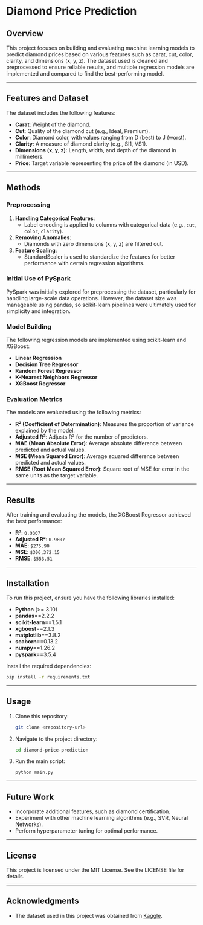 # Diamond Price Prediction

## Overview
This project focuses on building and evaluating machine learning models to predict diamond prices based on various features such as carat, cut, color, clarity, and dimensions (x, y, z). The dataset used is cleaned and preprocessed to ensure reliable results, and multiple regression models are implemented and compared to find the best-performing model.

---

## Features and Dataset
The dataset includes the following features:
- **Carat**: Weight of the diamond.
- **Cut**: Quality of the diamond cut (e.g., Ideal, Premium).
- **Color**: Diamond color, with values ranging from D (best) to J (worst).
- **Clarity**: A measure of diamond clarity (e.g., SI1, VS1).
- **Dimensions (x, y, z)**: Length, width, and depth of the diamond in millimeters.
- **Price**: Target variable representing the price of the diamond (in USD).

---

## Methods

### Preprocessing
1. **Handling Categorical Features**:
   - Label encoding is applied to columns with categorical data (e.g., `cut`, `color`, `clarity`).
2. **Removing Anomalies**:
   - Diamonds with zero dimensions (x, y, z) are filtered out.
3. **Feature Scaling**:
   - StandardScaler is used to standardize the features for better performance with certain regression algorithms.

### Initial Use of PySpark
PySpark was initially explored for preprocessing the dataset, particularly for handling large-scale data operations. However, the dataset size was manageable using pandas, so scikit-learn pipelines were ultimately used for simplicity and integration.

### Model Building
The following regression models are implemented using scikit-learn and XGBoost:
- **Linear Regression**
- **Decision Tree Regressor**
- **Random Forest Regressor**
- **K-Nearest Neighbors Regressor**
- **XGBoost Regressor**

### Evaluation Metrics
The models are evaluated using the following metrics:
- **R² (Coefficient of Determination)**: Measures the proportion of variance explained by the model.
- **Adjusted R²**: Adjusts R² for the number of predictors.
- **MAE (Mean Absolute Error)**: Average absolute difference between predicted and actual values.
- **MSE (Mean Squared Error)**: Average squared difference between predicted and actual values.
- **RMSE (Root Mean Squared Error)**: Square root of MSE for error in the same units as the target variable.

---

## Results
After training and evaluating the models, the XGBoost Regressor achieved the best performance:

- **R²**: `0.9807`
- **Adjusted R²**: `0.9807`
- **MAE**: `$275.90`
- **MSE**: `$306,372.15`
- **RMSE**: `$553.51`

---

## Installation
To run this project, ensure you have the following libraries installed:
- **Python** (>= 3.10)
- **pandas**==2.2.2
- **scikit-learn**==1.5.1
- **xgboost**==2.1.3
- **matplotlib**==3.8.2
- **seaborn**==0.13.2
- **numpy**==1.26.2
- **pyspark**==3.5.4

Install the required dependencies:
```bash
pip install -r requirements.txt
```

---

## Usage
1. Clone this repository:
   ```bash
   git clone <repository-url>
   ```
2. Navigate to the project directory:
   ```bash
   cd diamond-price-prediction
   ```
3. Run the main script:
   ```bash
   python main.py
   ```

---

## Future Work
- Incorporate additional features, such as diamond certification.
- Experiment with other machine learning algorithms (e.g., SVR, Neural Networks).
- Perform hyperparameter tuning for optimal performance.

---

## License
This project is licensed under the MIT License. See the LICENSE file for details.

---

## Acknowledgments
- The dataset used in this project was obtained from [Kaggle](https://www.kaggle.com/).

